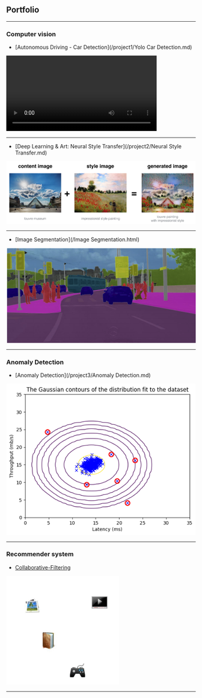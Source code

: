 ## Portfolio

---

### Computer vision 

- [Autonomous Driving - Car Detection](/project1/Yolo Car Detection.md)
<video width="400" height="200" src="images/pred_video.mp4" type="video/mp4" controls>
</video>

---
- [Deep Learning & Art: Neural Style Transfer](/project2/Neural Style Transfer.md)
<img src="project2/louvre_generated.png?raw=true"/>

---
- [Image Segmentation](/Image Segmentation.html)
<img src="images/carseg.png?raw=true"/>

---

### Anomaly Detection

- [Anomaly Detection](/project3/Anomaly Detection.md)
<img src="project3/output_14_1.png?raw=true"/>

---
### Recommender system

- [Collaborative-Filtering](/project4/Collaborative-Filtering.md)
<img src="project4/Collaborative_filtering.gif?raw=true"/>


---
<!-- Remove above link if you don't want to attibute -->
